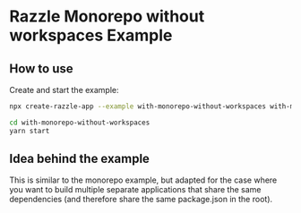 # Razzle Monorepo without workspaces Example

## How to use

<!-- START install generated instructions please keep comment here to allow auto update -->
<!-- DON'T EDIT THIS SECTION, INSTEAD RE-RUN yarn update-examples TO UPDATE -->Create and start the example:

```bash
npx create-razzle-app --example with-monorepo-without-workspaces with-monorepo-without-workspaces

cd with-monorepo-without-workspaces
yarn start
```
<!-- END install generated instructions please keep comment here to allow auto update -->


## Idea behind the example

This is similar to the monorepo example, but adapted for the case where you want
to build multiple separate applications that share the same dependencies (and
therefore share the same package.json in the root).